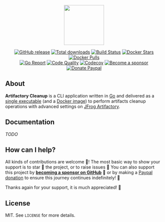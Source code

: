 <p align="center"><a href="https://github.com/crazy-max/artifactory-cleanup" target="_blank"><img height="128" src="https://raw.githubusercontent.com/crazy-max/artifactory-cleanup/master/.github/artifactory-cleanup.png"></a></p>

<p align="center">
  <a href="https://github.com/crazy-max/artifactory-cleanup/releases/latest"><img src="https://img.shields.io/github/release/crazy-max/artifactory-cleanup.svg?style=flat-square" alt="GitHub release"></a>
  <a href="https://github.com/crazy-max/artifactory-cleanup/releases/latest"><img src="https://img.shields.io/github/downloads/crazy-max/artifactory-cleanup/total.svg?style=flat-square" alt="Total downloads"></a>
  <a href="https://github.com/crazy-max/artifactory-cleanup/actions?workflow=build"><img src="https://img.shields.io/github/workflow/status/crazy-max/artifactory-cleanup/build?label=build&logo=github&style=flat-square" alt="Build Status"></a>
  <a href="https://hub.docker.com/r/crazymax/artifactory-cleanup/"><img src="https://img.shields.io/docker/stars/crazymax/artifactory-cleanup.svg?style=flat-square&logo=docker" alt="Docker Stars"></a>
  <a href="https://hub.docker.com/r/crazymax/artifactory-cleanup/"><img src="https://img.shields.io/docker/pulls/crazymax/artifactory-cleanup.svg?style=flat-square&logo=docker" alt="Docker Pulls"></a>
  <br /><a href="https://goreportcard.com/report/github.com/crazy-max/artifactory-cleanup"><img src="https://goreportcard.com/badge/github.com/crazy-max/artifactory-cleanup?style=flat-square" alt="Go Report"></a>
  <a href="https://app.codacy.com/manual/crazy-max/artifactory-cleanup"><img src="https://img.shields.io/codacy/grade/5d94f58df1b34c238e26db6a52cb92a0.svg?style=flat-square" alt="Code Quality"></a>
  <a href="https://codecov.io/gh/crazy-max/artifactory-cleanup"><img src="https://img.shields.io/codecov/c/github/crazy-max/artifactory-cleanup?logo=codecov&style=flat-square" alt="Codecov"></a>
  <a href="https://github.com/sponsors/crazy-max"><img src="https://img.shields.io/badge/sponsor-crazy--max-181717.svg?logo=github&style=flat-square" alt="Become a sponsor"></a>
  <a href="https://www.paypal.me/crazyws"><img src="https://img.shields.io/badge/donate-paypal-00457c.svg?logo=paypal&style=flat-square" alt="Donate Paypal"></a>
</p>

## About

**Artifactory Cleanup** is a CLI application written in [Go](https://golang.org/) and delivered as a
[single executable](https://github.com/crazy-max/artifactory-cleanup/releases/latest) (and a
[Docker image](https://hub.docker.com/r/crazymax/artifactory-cleanup/)) to perform artifacts cleanup operations with
advanced settings on [JFrog Artifactory](https://jfrog.com/artifactory/).

## Documentation

_TODO_

## How can I help?

All kinds of contributions are welcome :raised_hands:! The most basic way to show your support is to star :star2: the
project, or to raise issues :speech_balloon: You can also support this project by
[**becoming a sponsor on GitHub**](https://github.com/sponsors/crazy-max) :clap: or by making a
[Paypal donation](https://www.paypal.me/crazyws) to ensure this journey continues indefinitely! :rocket:

Thanks again for your support, it is much appreciated! :pray:

## License

MIT. See `LICENSE` for more details.
